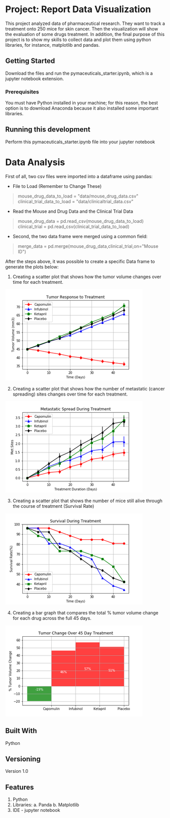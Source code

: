 # Project: Report Data Visualization 

This project analyzed data of pharmaceutical research. They want to track a treatment onto 250 mice for skin cancer. Then the visualization will show the evaluation of some drugs treatment. In addition, the final purpose of this project is to show my skills to collect data and plot them using python libraries, for instance, matplotlib and pandas. 

## Getting Started

Download the files and run the pymaceuticals_starter.ipynb, which is a jupyter notebook extension. 

### Prerequisites
You must have Python installed in your machine; for this reason, the best option is to download Anaconda because it also installed some important libraries.

## Running this development

Perform this pymaceuticals_starter.ipynb file into your jupyter notebook

# Data Analysis
First of all, two csv files were imported  into a dataframe using pandas:
* File to Load (Remember to Change These)
> mouse_drug_data_to_load = "data/mouse_drug_data.csv"
> clinical_trial_data_to_load = "data/clinicaltrial_data.csv"

* Read the Mouse and Drug Data and the Clinical Trial Data
> mouse_drug_data = pd.read_csv(mouse_drug_data_to_load)
> clinical_trial = pd.read_csv(clinical_trial_data_to_load)

* Second, the two data frame were merged using a common field:
> merge_data = pd.merge(mouse_drug_data,clinical_trial,on="Mouse ID")

After the steps above, it was possible to create a specific Data frame to generate the plots below: 

1. Creating a scatter plot that shows how the tumor volume changes over time for each treatment.

![GitHub Logo](/Pymaceuticals/png/Tumor_response_treatment.png)

2. Creating a scatter plot that shows how the number of metastatic (cancer spreading) sites changes over time for each treatment.

![GitHub Logo](/Pymaceuticals/png/Metastatic_spread_during_treatment.png)

3. Creating a scatter plot that shows the number of mice still alive through the course of treatment (Survival Rate)

![GitHub Logo](/Pymaceuticals/png/Survival_during_treatment.png)

4. Creating a bar graph that compares the total % tumor volume change for each drug across the full 45 days.

![GitHub Logo](/Pymaceuticals/png/Tumor_change_over_45_day_treatment.png)

## Built With

Python

## Versioning

Version 1.0

## Features

1.	Python
2.	Libraries: 
a.	Panda
b.	Matplotlib
3.	IDE - jupyter notebook
